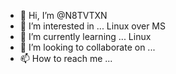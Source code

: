 - 👋 Hi, I’m @N8TVTXN
- 👀 I’m interested in ... Linux over MS
- 🌱 I’m currently learning ... Linux
- 💞️ I’m looking to collaborate on ...
- 📫 How to reach me ... 

<!---
N8TVTXN/N8TVTXN is a ✨ special ✨ repository because its `README.md` (this file) appears on your GitHub profile.
You can click the Preview link to take a look at your changes.
--->
